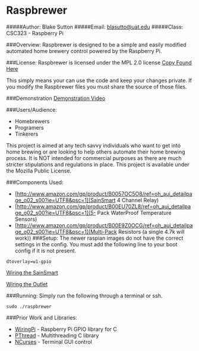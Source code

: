 # Raspbrewer
#####Author: Blake Sutton
#####Email:  blasutto@uat.edu
#####Class: CSC323 - Raspberry Pi

###Overview:
Raspbrewer is designed to be a simple and easily modified automated home brewery control powered by the Raspberry Pi.

###License:
Raspbrewer is licensed under the MPL 2.0 license [Copy Found Here](https://github.com/KaffineAddict/Raspbrewer/blob/master/LICENSE)

This simply means your can use the code and keep your changes private. If you modify the Raspbrewer files you must share the source of those files.

###Demonstration
[Demonstration Video](https://youtu.be/usqvsCGNW-Y)

###Users/Audience:
 * Homebrewers
 * Programers
 * Tinkerers

This project is aimed at any tech savvy individuals who want to get into home brewing or are looking to help others automate their home brewing process. It is NOT intended for commercial purposes as there are much stricter stipulations and regulations in place. This project is available under the Mozilla Public License.

###Components Used:
 * [http://www.amazon.com/gp/product/B0057OC5O8/ref=oh_aui_detailpage_o02_s00?ie=UTF8&psc=1](SainSmart 4 Channel Relay)
 * [http://www.amazon.com/gp/product/B00EU70ZL8/ref=oh_aui_detailpage_o02_s00?ie=UTF8&psc=1](5- Pack WaterProof Temperature Sensors)
 * [http://www.amazon.com/gp/product/B00E9Z0OCG/ref=oh_aui_detailpage_o02_s00?ie=UTF8&psc=1](Multi-Pack Resistors (a single 4.7k will work))
###Setup:
The newer raspian images do not have the correct settings in the config. You must add the following line to your boot config if it is not present.
```shell
dtoverlay=w1-gpio
```

[Wiring the SainSmart](http://theswivelchair.net/2015/03/powering-relays-relay-input/)

[Wiring the Outlet](http://theswivelchair.net/2015/03/powering-relays-relay-output/)

###Running:
Simply run the following through a terminal or ssh.
```shell
sudo ./raspbrewer
```

###Prior Work and Libraries:
 * [WiringPi](http://wiringpi.com) - Raspberry Pi GPIO library for C
 * [PThread](https://www.sourceware.org/pthreads-win32/manual/) - Multithreading C library
 * [NCurses](http://www.gnu.org/software/ncurses/ncurses.html) - Terminal GUI control
